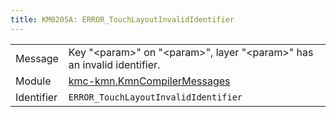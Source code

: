 ```yaml
---
title: KM0205A: ERROR_TouchLayoutInvalidIdentifier
---
```


|            |           |
|------------|---------- |
| Message    | Key "&lt;param&gt;" on "&lt;param&gt;", layer "&lt;param&gt;" has an invalid identifier\. |
| Module     | [kmc-kmn.KmnCompilerMessages](kmc-kmn.kmncompilermessages) |
| Identifier | `ERROR_TouchLayoutInvalidIdentifier` |


